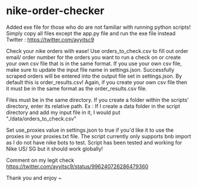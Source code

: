 # nike-order-checker
Added exe file for those who do are not familiar with running python scripts! Simply copy all files except the app.py file and run the exe file instead
Twitter : https://twitter.com/ayyitsc9

Check your nike orders with ease! Use orders_to_check.csv to fill out order email/ order number for the orders you want to run a check on or create your own csv file that is in
the same format. If you use your own csv file, make sure to update the input file name in settings.json. Successfully scraped orders will be entered into the output file set in settings.json. By default this is order_results.csv! Again, if you create your own csv file then it must be in the same format as the order_results.csv file.

Files must be in the same directory. If you create a folder within the scripts' directory, enter its relative path. Ex : If I create a data folder in the script directory and add
my input file in it, I would put "./data/orders_to_check.csv"

Set use_proxies value in settings.json to true if you'd like it to use the proxies in your proxies.txt file. The script currently only supports bnb import as I do not have nike bots to test. Script has been tested and working for Nike US/ SG but it should work globally!

Comment on my legit check https://twitter.com/ayyitsc9/status/996240726286479360

Thank you and enjoy ~


